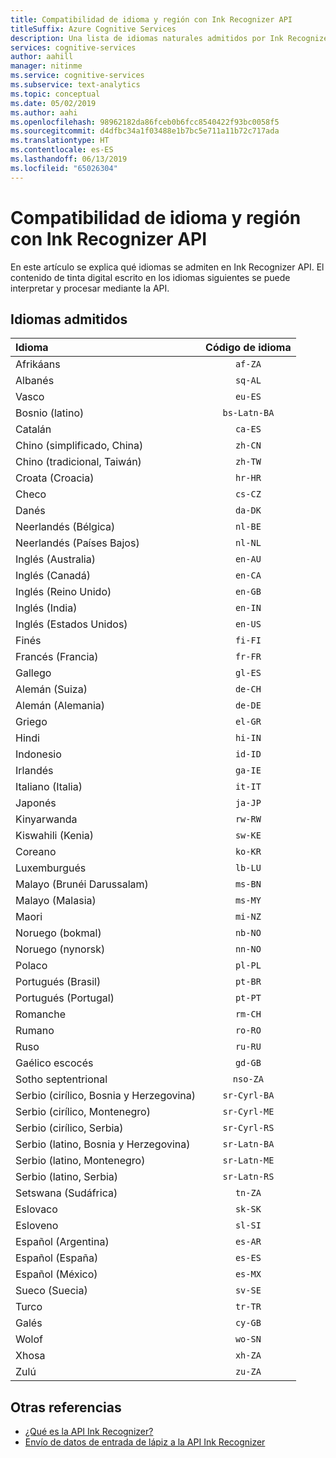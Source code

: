 ```yaml
---
title: Compatibilidad de idioma y región con Ink Recognizer API
titleSuffix: Azure Cognitive Services
description: Una lista de idiomas naturales admitidos por Ink Recognizer API.
services: cognitive-services
author: aahill
manager: nitinme
ms.service: cognitive-services
ms.subservice: text-analytics
ms.topic: conceptual
ms.date: 05/02/2019
ms.author: aahi
ms.openlocfilehash: 98962182da86fceb0b6fcc8540422f93bc0058f5
ms.sourcegitcommit: d4dfbc34a1f03488e1b7bc5e711a11b72c717ada
ms.translationtype: HT
ms.contentlocale: es-ES
ms.lasthandoff: 06/13/2019
ms.locfileid: "65026304"
---
```

# <a name="language-and-region-support-for-the-ink-recognizer-api"></a>Compatibilidad de idioma y región con Ink Recognizer API

En este artículo se explica qué idiomas se admiten en Ink Recognizer API. El contenido de tinta digital escrito en los idiomas siguientes se puede interpretar y procesar mediante la API.

## <a name="supported-languages"></a>Idiomas admitidos

| Idioma                                   | Código de idioma   |
|:-------------------------------------------|:---------------:|
| Afrikáans                                  |    `af-ZA`      |
| Albanés                                   |     `sq-AL`     |
| Vasco                                     |     `eu-ES`     |
| Bosnio (latino)                            | `bs-Latn-BA`    |
| Catalán                                    |     `ca-ES`     |
| Chino (simplificado, China)                |     `zh-CN`     |
| Chino (tradicional, Taiwán)              |     `zh-TW`     |
| Croata (Croacia)                         |     `hr-HR`     |
| Checo                                      |     `cs-CZ`     |
| Danés                                     |     `da-DK`     |
| Neerlandés (Bélgica)                            |     `nl-BE`     |
| Neerlandés (Países Bajos)                        |     `nl-NL`     |
| Inglés (Australia)                        |     `en-AU`     |
| Inglés (Canadá)                           |     `en-CA`     |
| Inglés (Reino Unido)                   |     `en-GB`     |
| Inglés (India)                            |     `en-IN`     |
| Inglés (Estados Unidos)                    |     `en-US`     |
| Finés                                    |     `fi-FI`     |
| Francés (Francia)                            |     `fr-FR`     |
| Gallego                                   |     `gl-ES`     |
| Alemán (Suiza)                      |     `de-CH`     |
| Alemán (Alemania)                           |     `de-DE`     |
| Griego                                      |     `el-GR`     |
| Hindi                                      |     `hi-IN`     |
| Indonesio                                 |     `id-ID`     |
| Irlandés                                      |     `ga-IE`     |
| Italiano (Italia)                            |     `it-IT`     |
| Japonés                                   |     `ja-JP`     |
| Kinyarwanda                                |     `rw-RW`     |
| Kiswahili (Kenia)                          |     `sw-KE`     |
| Coreano                                     |     `ko-KR`     |
| Luxemburgués                              |     `lb-LU`     |
| Malayo (Brunéi Darussalam)                  |     `ms-BN`     |
| Malayo (Malasia)                           |     `ms-MY`     |
| Maori                                      |     `mi-NZ`     |
| Noruego (bokmal)                         |     `nb-NO`     |
| Noruego (nynorsk)                        |     `nn-NO`     |
| Polaco                                     |     `pl-PL`     |
| Portugués (Brasil)                        |     `pt-BR`     |
| Portugués (Portugal)                      |     `pt-PT`     |
| Romanche                                    |     `rm-CH`     |
| Rumano                                   |     `ro-RO`     |
| Ruso                                    |     `ru-RU`     |
| Gaélico escocés                            |     `gd-GB`     |
| Sotho septentrional                           |    `nso-ZA`     |
| Serbio (cirílico, Bosnia y Herzegovina) |  `sr-Cyrl-BA`   |
| Serbio (cirílico, Montenegro)             |  `sr-Cyrl-ME`   |
| Serbio (cirílico, Serbia)                 |  `sr-Cyrl-RS`   |
| Serbio (latino, Bosnia y Herzegovina)    |  `sr-Latn-BA`   |
| Serbio (latino, Montenegro)                |  `sr-Latn-ME`   |
| Serbio (latino, Serbia)                    |  `sr-Latn-RS`   |
| Setswana (Sudáfrica)                    |     `tn-ZA`     |
| Eslovaco                                     |     `sk-SK`     |
| Esloveno                                  |     `sl-SI`     |
| Español (Argentina)                        |     `es-AR`     |
| Español (España)                            |     `es-ES`     |
| Español (México)                           |     `es-MX`     |
| Sueco (Suecia)                           |     `sv-SE`     |
| Turco                                    |     `tr-TR`     |
| Galés                                      |     `cy-GB`     |
| Wolof                                      |     `wo-SN`     |
| Xhosa                                      |     `xh-ZA`     |
| Zulú                                       |     `zu-ZA`     |

## <a name="see-also"></a>Otras referencias

* [¿Qué es la API Ink Recognizer?](overview.md)
* [Envío de datos de entrada de lápiz a la API Ink Recognizer](concepts/send-ink-data.md)